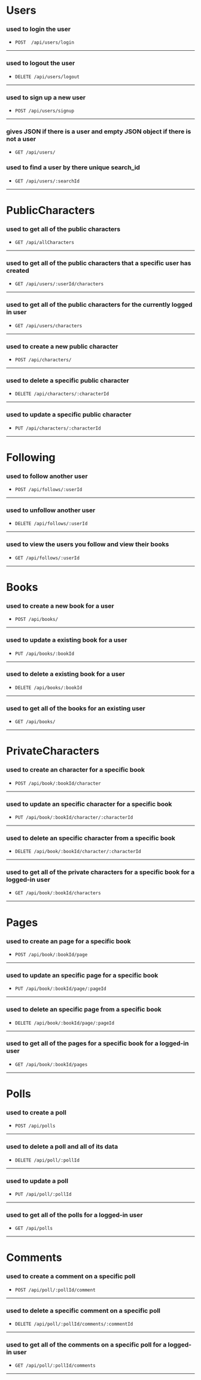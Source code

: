 # Users
### used to login the user
   * `POST  /api/users/login`
--------------------------------------
### used to logout the user
   * `DELETE /api/users/logout`
--------------------------------------
### used to sign up a new user
   * `POST /api/users/signup`
--------------------------------------
### gives JSON if there is a user and empty JSON object if there is not a user
   * `GET /api/users/`
### used to find a user by there unique search_id
   * `GET /api/users/:searchId`

--------------------------------------


# PublicCharacters
### used to get all of the public characters
   * `GET /api/allCharacters`
--------------------------------------
### used to get all of the public characters that a specific user has created
   * `GET /api/users/:userId/characters`
--------------------------------------
### used to get all of the public characters for the currently logged in user
   * `GET /api/users/characters`
--------------------------------------
### used to create a new public character
   * `POST /api/characters/`
--------------------------------------
### used to delete a specific public character
   * `DELETE /api/characters/:characterId`
--------------------------------------
### used to update a specific public character
   * `PUT /api/characters/:characterId`
--------------------------------------


# Following
### used to follow another user
   * `POST /api/follows/:userId`
--------------------------------------
### used to unfollow another user
   * `DELETE /api/follows/:userId`
--------------------------------------
### used to view the users you follow and view their books
   * `GET /api/follows/:userId`
--------------------------------------


# Books
### used to create a new book for a user
   * `POST /api/books/`
--------------------------------------
### used to update a existing book for a user
   * `PUT /api/books/:bookId`
--------------------------------------
### used to delete a existing book for a user
   * `DELETE /api/books/:bookId`
--------------------------------------
### used to get all of the books for an existing user
   * `GET /api/books/`
--------------------------------------

# PrivateCharacters
### used to create an character for a specific book
   * `POST /api/book/:bookId/character`
--------------------------------------
### used to update an specific character for a specific book
   * `PUT /api/book/:bookId/character/:characterId`
--------------------------------------
### used to delete an specific character from a specific book
   * `DELETE /api/book/:bookId/character/:characterId`
--------------------------------------
### used to get all of the private characters for a specific book for a logged-in user
   * `GET /api/book/:bookId/characters`
--------------------------------------


# Pages
### used to create an page for a specific book
   * `POST /api/book/:bookId/page`
--------------------------------------
### used to update an specific page for a specific book
   * `PUT /api/book/:bookId/page/:pageId`
--------------------------------------
### used to delete an specific page from a specific book
   * `DELETE /api/book/:bookId/page/:pageId`
--------------------------------------
### used to get all of the pages for a specific book for a logged-in user
   * `GET /api/book/:bookId/pages`
--------------------------------------



# Polls
### used to create a poll
   * `POST /api/polls`
--------------------------------------
### used to delete a poll and all of its data
   * `DELETE /api/poll/:pollId`
--------------------------------------
### used to update a poll
   * `PUT /api/poll/:pollId`
--------------------------------------
### used to get all of the polls for a logged-in user
   * `GET /api/polls`
--------------------------------------


# Comments
### used to create a comment on a specific poll
   * `POST /api/poll/:pollId/comment`
--------------------------------------
### used to delete a specific comment on a specific poll
   * `DELETE /api/poll/:pollId/comments/:commentId`
--------------------------------------
### used to get all of the comments on a specific poll for a logged-in user
   * `GET /api/poll/:pollId/comments`
--------------------------------------
